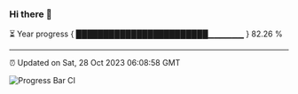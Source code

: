### Hi there 👋

⏳ Year progress { ████████████████████████▁▁▁▁▁▁ } 82.26 %

---

⏰ Updated on Sat, 28 Oct 2023 06:08:58 GMT

![Progress Bar CI](https://github.com/Shyam-Makwana/GitHub-Actions-Demo/workflows/Progress%20Bar%20CI/badge.svg)
